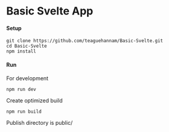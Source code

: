 # Basic Svelte App

#### Setup
``` console
git clone https://github.com/teaguehannam/Basic-Svelte.git 
cd Basic-Svelte
npm install
```

#### Run
For development
``` console
npm run dev
```
Create optimized build
``` console
npm run build
```
Publish directory is public/
